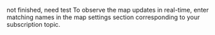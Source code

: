 not finished, need test
To observe the map updates in real-time, enter matching names in the map settings section corresponding to your subscription topic.